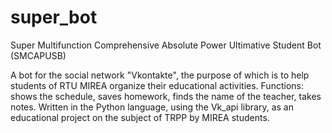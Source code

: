 # super_bot

Super Multifunction Comprehensive Absolute Power Ultimative Student Bot (SMCAPUSB)

A bot for the social network "Vkontakte", the purpose of which is to help students of RTU MIREA organize their educational activities.
Functions: shows the schedule, saves homework, finds the name of the teacher, takes notes.
Written in the Python language, using the Vk_api library, as an educational project on the subject of TRPP by MIREA students.